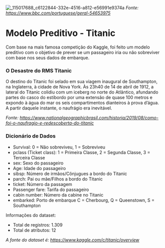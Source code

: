 ![_115017688_c6122844-332e-4516-a812-e56991e9374a](https://user-images.githubusercontent.com/91103250/195934400-d0edfd0d-2f3c-4d42-ac38-3bad2756a194.jpg)
*Fonte: https://www.bbc.com/portuguese/geral-54653975*
# Modelo Preditivo - Titanic

Com base na mais famosa competição do Kaggle, foi feito um modelo preditivo com o objetivo de prever se um passageiro iria ou não sobreviver com base nos seus dados de embarque.

### O Desastre do RMS Titanic
O destino do Titanic foi selado em sua viagem inaugural de Southampton, na Inglaterra, à cidade de Nova York. Às 23h40 de 14 de abril de 1912, a lateral do Titanic colidiu com um iceberg no norte do Atlântico, afundando partes do casco do estibordo por uma extensão de quase 100 metros e expondo à água do mar os seis compartimentos dianteiros à prova d’água. A partir daquele instante, o naufrágio era inevitável.

*Fonte: https://www.nationalgeographicbrasil.com/historia/2019/08/como-foi-o-naufragio-e-redescoberta-do-titanic*

### Dicionário de Dados
- Survival: 0 = Não sobreviveu, 1 = Sobreviveu
- pclass (Ticket class): 1 = Primeira Classe, 2 = Segunda Classe, 3 = Terceira Classe
- sex: Sexo do passageiro
- Age: Idade do passageiro
- sibsp: Número de irmãos/Cônjugues a bordo do Titanic
- parch: Pai ou mãe/Filhos a bordo do Titanic
- ticket: Número da passagem
- Passenger fare: Tarifa do passageiro
- cabin number: Número da cabine no Titanic
- embarked: Porto de embarque C = Cherbourg, Q = Queenstown, S = Southampton

Informações do dataset:
- Total de registros: 1.309
- Total de atributos: 12

*A fonte do dataset é: https://www.kaggle.com/c/titanic/overview*
